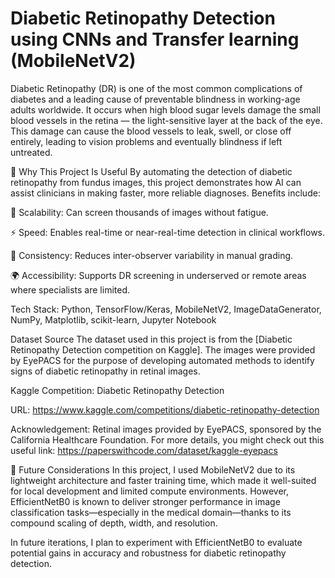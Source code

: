 # Diabetic Retinopathy Detection using CNNs and Transfer learning (MobileNetV2)

Diabetic Retinopathy (DR) is one of the most common complications of diabetes and a leading cause of preventable blindness in working-age adults worldwide. It occurs when high blood sugar levels damage the small blood vessels in the retina — the light-sensitive layer at the back of the eye. This damage can cause the blood vessels to leak, swell, or close off entirely, leading to vision problems and eventually blindness if left untreated.

🤖 Why This Project Is Useful
By automating the detection of diabetic retinopathy from fundus images, this project demonstrates how AI can assist clinicians in making faster, more reliable diagnoses. Benefits include:

🔁 Scalability: Can screen thousands of images without fatigue.

⚡ Speed: Enables real-time or near-real-time detection in clinical workflows.

🎯 Consistency: Reduces inter-observer variability in manual grading.

🌍 Accessibility: Supports DR screening in underserved or remote areas where specialists are limited.

Tech Stack: Python, TensorFlow/Keras, MobileNetV2, ImageDataGenerator, NumPy, Matplotlib, scikit-learn, Jupyter Notebook

Dataset Source
The dataset used in this project is from the [Diabetic Retinopathy Detection competition on Kaggle]. The images were provided by EyePACS for the purpose of developing automated methods to identify signs of diabetic retinopathy in retinal images.

Kaggle Competition: Diabetic Retinopathy Detection

URL: https://www.kaggle.com/competitions/diabetic-retinopathy-detection

Acknowledgement: Retinal images provided by EyePACS, sponsored by the California Healthcare Foundation. For more details, you might check out this useful link: https://paperswithcode.com/dataset/kaggle-eyepacs

🔭 Future Considerations
In this project, I used MobileNetV2 due to its lightweight architecture and faster training time, which made it well-suited for local development and limited compute environments. However, EfficientNetB0 is known to deliver stronger performance in image classification tasks—especially in the medical domain—thanks to its compound scaling of depth, width, and resolution.

In future iterations, I plan to experiment with EfficientNetB0 to evaluate potential gains in accuracy and robustness for diabetic retinopathy detection.
